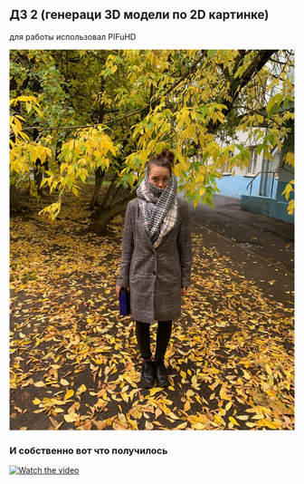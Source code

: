 ## ДЗ 2 (генераци 3D модели по 2D картинке)
для работы использовал PIFuHD

![Иллюстрация к проекту](https://github.com/Guhabrus/Homawork-AI/blob/2_DZ/img/Lada.jpg)



### И собственно вот что получилось 

[![Watch the video](https://github.com/jon/coolproject/raw/master/img/Lada.jpg)](https://github.com/Guhabrus/Homawork-AI/blob/2_DZ/img/beeeeeeetch.mp4)
